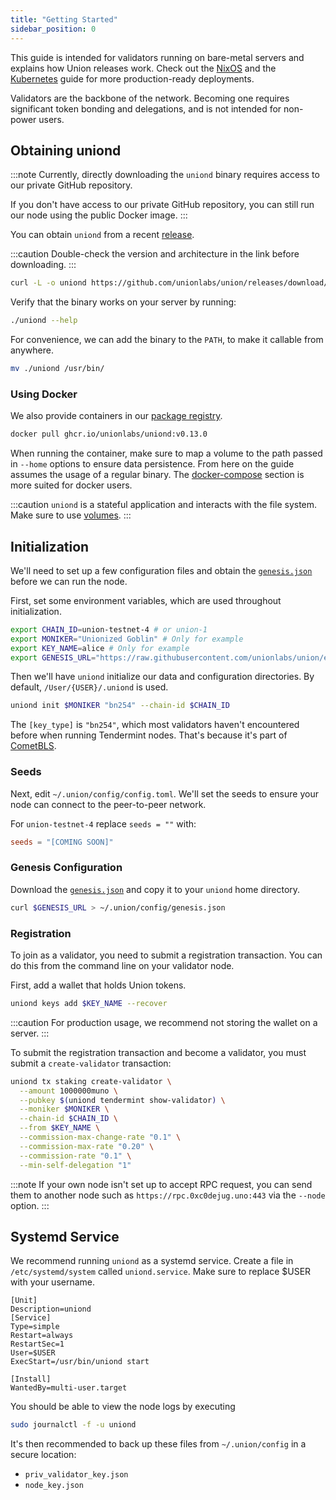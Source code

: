 ```yaml
---
title: "Getting Started"
sidebar_position: 0
---
```


This guide is intended for validators running on bare-metal servers and explains how Union releases work. Check out the [NixOS](./nixos) and the [Kubernetes](./kubernetes) guide for more production-ready deployments.

Validators are the backbone of the network. Becoming one requires significant token bonding and delegations, and is not intended for non-power users.

## Obtaining uniond

:::note
Currently, directly downloading the `uniond` binary requires access to our private GitHub repository.

If you don't have access to our private GitHub repository, you can still run our node using the public Docker image.
:::

You can obtain `uniond` from a recent [release](https://github.com/unionlabs/union/releases/latest).

:::caution
Double-check the version and architecture in the link before downloading.
:::

```sh
curl -L -o uniond https://github.com/unionlabs/union/releases/download/v0.13.0/uniond-x86_64-linux
```

Verify that the binary works on your server by running:

```sh
./uniond --help
```

For convenience, we can add the binary to the `PATH`, to make it callable from anywhere.

```sh
mv ./uniond /usr/bin/
```

### Using Docker

We also provide containers in our [package registry](https://github.com/unionlabs/union/pkgs/container/uniond).

```sh
docker pull ghcr.io/unionlabs/uniond:v0.13.0
```

When running the container, make sure to map a volume to the path passed in `--home` options to ensure data persistence. From here on the guide assumes the usage of a regular binary. The [docker-compose](./docker-compose) section is more suited for docker users.

:::caution
`uniond` is a stateful application and interacts with the file system. Make sure to use [volumes](https://docs.docker.com/storage/volumes/).
:::

## Initialization

We'll need to set up a few configuration files and obtain the [`genesis.json`](https://raw.githubusercontent.com/unionlabs/union/e1f9a3e3b84a8c39faf7046931159eda3e95fdb2/networks/genesis/union-testnet-3/genesis.json) before we can run the node.

First, set some environment variables, which are used throughout initialization.

```sh
export CHAIN_ID=union-testnet-4 # or union-1
export MONIKER="Unionized Goblin" # Only for example
export KEY_NAME=alice # Only for example
export GENESIS_URL="https://raw.githubusercontent.com/unionlabs/union/e1f9a3e3b84a8c39faf7046931159eda3e95fdb2/networks/genesis/union-testnet-3/genesis.json"
```

Then we'll have `uniond` initialize our data and configuration directories. By default, `/User/{USER}/.uniond` is used.

```sh
uniond init $MONIKER "bn254" --chain-id $CHAIN_ID
```

The `[key_type]` is `"bn254"`, which most validators haven't encountered before when running Tendermint nodes. That's because it's part of [CometBLS](02_architecture/cometbls.md).

### Seeds

Next, edit `~/.union/config/config.toml`. We'll set the seeds to ensure your node can connect to the peer-to-peer network.

For `union-testnet-4` replace `seeds = ""` with:

```toml
seeds = "[COMING SOON]"
```

### Genesis Configuration

Download the [`genesis.json`](https://raw.githubusercontent.com/unionlabs/union/e1f9a3e3b84a8c39faf7046931159eda3e95fdb2/networks/genesis/union-testnet-3/genesis.json) and copy it to your `uniond` home directory.

```sh
curl $GENESIS_URL > ~/.union/config/genesis.json
```

### Registration

To join as a validator, you need to submit a registration transaction. You can do this from the command line on your validator node.

First, add a wallet that holds Union tokens.

```sh
uniond keys add $KEY_NAME --recover
```

:::caution
For production usage, we recommend not storing the wallet on a server.
:::

To submit the registration transaction and become a validator, you must submit a `create-validator` transaction:

```sh
uniond tx staking create-validator \
  --amount 1000000muno \
  --pubkey $(uniond tendermint show-validator) \
  --moniker $MONIKER \
  --chain-id $CHAIN_ID \
  --from $KEY_NAME \
  --commission-max-change-rate "0.1" \
  --commission-max-rate "0.20" \
  --commission-rate "0.1" \
  --min-self-delegation "1"
```

:::note
If your own node isn't set up to accept RPC request, you can send them to another node such as `https://rpc.0xc0dejug.uno:443` via the `--node` option.
:::

## Systemd Service

We recommend running `uniond` as a systemd service. Create a file in `/etc/systemd/system` called `uniond.service`. Make sure to replace $USER with your username.

```systemd
[Unit]
Description=uniond
[Service]
Type=simple
Restart=always
RestartSec=1
User=$USER
ExecStart=/usr/bin/uniond start

[Install]
WantedBy=multi-user.target
```

You should be able to view the node logs by executing

```sh
sudo journalctl -f -u uniond
```

It's then recommended to back up these files from `~/.union/config` in a secure location:

- `priv_validator_key.json`
- `node_key.json`
